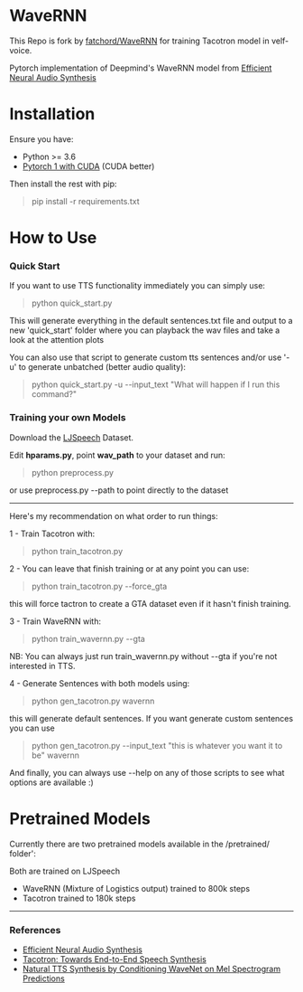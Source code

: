 # WaveRNN

This Repo is fork by [fatchord/WaveRNN](https://github.com/fatchord/WaveRNN) for training Tacotron model in velf-voice.

Pytorch implementation of Deepmind's WaveRNN model from [Efficient Neural Audio Synthesis](https://arxiv.org/abs/1802.08435v1)

# Installation

Ensure you have:

* Python >= 3.6
* [Pytorch 1 with CUDA](https://pytorch.org/) (CUDA better)

Then install the rest with pip:

> pip install -r requirements.txt

# How to Use

### Quick Start

If you want to use TTS functionality immediately you can simply use:

> python quick_start.py

This will generate everything in the default sentences.txt file and output to a new 'quick_start' folder where you can playback the wav files and take a look at the attention plots

You can also use that script to generate custom tts sentences and/or use '-u' to generate unbatched (better audio quality):

> python quick_start.py -u --input_text "What will happen if I run this command?"


### Training your own Models

Download the [LJSpeech](https://keithito.com/LJ-Speech-Dataset/) Dataset.

Edit **hparams.py**, point **wav_path** to your dataset and run:

> python preprocess.py

or use preprocess.py --path to point directly to the dataset
___

Here's my recommendation on what order to run things:

1 - Train Tacotron with:

> python train_tacotron.py

2 - You can leave that finish training or at any point you can use:

> python train_tacotron.py --force_gta

this will force tactron to create a GTA dataset even if it hasn't finish training.

3 - Train WaveRNN with:

> python train_wavernn.py --gta

NB: You can always just run train_wavernn.py without --gta if you're not interested in TTS.

4 - Generate Sentences with both models using:

> python gen_tacotron.py wavernn

this will generate default sentences. If you want generate custom sentences you can use

> python gen_tacotron.py --input_text "this is whatever you want it to be" wavernn

And finally, you can always use --help on any of those scripts to see what options are available :)


# Pretrained Models

Currently there are two pretrained models available in the /pretrained/ folder':

Both are trained on LJSpeech

* WaveRNN (Mixture of Logistics output) trained to 800k steps
* Tacotron trained to 180k steps

____

### References

* [Efficient Neural Audio Synthesis](https://arxiv.org/abs/1802.08435v1)
* [Tacotron: Towards End-to-End Speech Synthesis](https://arxiv.org/abs/1703.10135)
* [Natural TTS Synthesis by Conditioning WaveNet on Mel Spectrogram Predictions](https://arxiv.org/abs/1712.05884)

